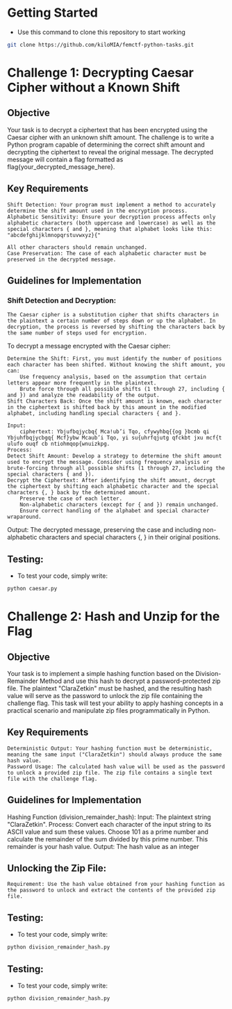 # Getting Started
- Use this command to clone this repository to start working
```bash
git clone https://github.com/kiloMIA/femctf-python-tasks.git
```
# Challenge 1: Decrypting Caesar Cipher without a Known Shift
## Objective

Your task is to decrypt a ciphertext that has been encrypted using the Caesar cipher with an unknown shift amount. The challenge is to write a Python program capable of determining the correct shift amount and decrypting the ciphertext to reveal the original message. The decrypted message will contain a flag formatted as flag{your_decrypted_message_here}.
## Key Requirements

    Shift Detection: Your program must implement a method to accurately determine the shift amount used in the encryption process.
    Alphabetic Sensitivity: Ensure your decryption process affects only alphabetic characters (both uppercase and lowercase) as well as the special characters { and }, meaning that alphabet looks like this:
    "abcdefghijklmnopqrstuvwxyz}{"
    
    All other characters should remain unchanged.
    Case Preservation: The case of each alphabetic character must be preserved in the decrypted message.

## Guidelines for Implementation
### Shift Detection and Decryption:
    The Caesar cipher is a substitution cipher that shifts characters in the plaintext a certain number of steps down or up the alphabet. In decryption, the process is reversed by shifting the characters back by the same number of steps used for encryption.

To decrypt a message encrypted with the Caesar cipher:

    Determine the Shift: First, you must identify the number of positions each character has been shifted. Without knowing the shift amount, you can:
        Use frequency analysis, based on the assumption that certain letters appear more frequently in the plaintext.
        Brute force through all possible shifts (1 through 27, including { and }) and analyze the readability of the output.
    Shift Characters Back: Once the shift amount is known, each character in the ciphertext is shifted back by this amount in the modified alphabet, including handling special characters { and }.
    
    Input:
        ciphertext: Ybjufbqjycbq{ Mca!ub’i Tqo, cfywyhbq{{og }bcmb qi Ybjuhfbqjycbgq{ Mcf}ybw Mcaub’i Tqo, yi su{uhrfqjutg qfckbt jxu mcf{t ulufo ouqf cb ntiohmqop{wnuizkpg.
    Process:
    Detect Shift Amount: Develop a strategy to determine the shift amount used to encrypt the message. Consider using frequency analysis or brute-forcing through all possible shifts (1 through 27, including the special characters { and }).
    Decrypt the Ciphertext: After identifying the shift amount, decrypt the ciphertext by shifting each alphabetic character and the special characters {, } back by the determined amount.
        Preserve the case of each letter.
        Non-alphabetic characters (except for { and }) remain unchanged.
        Ensure correct handling of the alphabet and special character wraparound.

Output: The decrypted message, preserving the case and including non-alphabetic characters and special characters {, } in their original positions.


## Testing: 
- To test your code, simply write:  
```bash
python caesar.py
```

# Challenge 2: Hash and Unzip for the Flag

## Objective

Your task is to implement a simple hashing function based on the Division-Remainder Method and use this hash to decrypt a password-protected zip file. The plaintext "ClaraZetkin" must be hashed, and the resulting hash value will serve as the password to unlock the zip file containing the challenge flag. This task will test your ability to apply hashing concepts in a practical scenario and manipulate zip files programmatically in Python.

## Key Requirements

    Deterministic Output: Your hashing function must be deterministic, meaning the same input ("ClaraZetkin") should always produce the same hash value.
    Password Usage: The calculated hash value will be used as the password to unlock a provided zip file. The zip file contains a single text file with the challenge flag.

## Guidelines for Implementation
Hashing Function (division_remainder_hash):
    Input: The plaintext string "ClaraZetkin".
    Process:
        Convert each character of the input string to its ASCII value and sum these values.
        Choose 101 as a prime number and calculate the remainder of the sum divided by this prime number. This remainder is your hash value.
    Output: The hash value as an integer

## Unlocking the Zip File:
    Requirement: Use the hash value obtained from your hashing function as the password to unlock and extract the contents of the provided zip file.

## Testing: 
- To test your code, simply write:  
```bash
python division_remainder_hash.py
```
## Testing:
- To test your code, simply write:  
```bash
python division_remainder_hash.py
```
